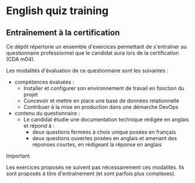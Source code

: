 # English quiz training

## Entraînement à la certification

Ce dépôt répertorie un ensemble d'exercices permettant de s'entraîner au questionnaire professionnel que le candidat aura lors de la certification (CDA m04).

Les modalités d'évaluation de ce questionnaire sont les suivantes :
- compétences évaluées :
    - Installer et configurer son environnement de travail en fonction du projet
    - Concevoir et mettre en place une base de données relationnelle
    - Contribuer à la mise en production dans une démarche DevOps
- contenu du questionnaire :
    - Le candidat étudie une documentation technique rédigée en anglais et répond à :
        - deux questions fermées à choix unique posées en français
        - deux questions ouvertes posées en anglais et amenant des réponses courtes, en rédigeant la réponse en anglais

> [!IMPORTANT]  
> Les exercices proposés ne suivent pas nécessairement ces modalités. Ils sont proposés à titre d'entraînement (et sont parfois plus complexes).


